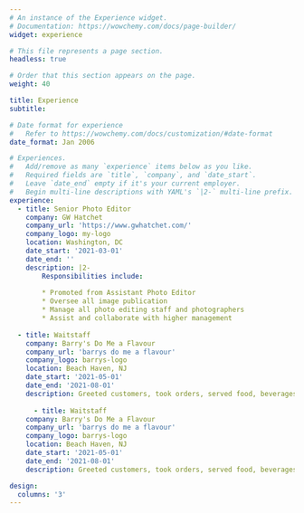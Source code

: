 ```yaml
---
# An instance of the Experience widget.
# Documentation: https://wowchemy.com/docs/page-builder/
widget: experience

# This file represents a page section.
headless: true

# Order that this section appears on the page.
weight: 40

title: Experience
subtitle:

# Date format for experience
#   Refer to https://wowchemy.com/docs/customization/#date-format
date_format: Jan 2006

# Experiences.
#   Add/remove as many `experience` items below as you like.
#   Required fields are `title`, `company`, and `date_start`.
#   Leave `date_end` empty if it's your current employer.
#   Begin multi-line descriptions with YAML's `|2-` multi-line prefix.
experience:
  - title: Senior Photo Editor
    company: GW Hatchet
    company_url: 'https://www.gwhatchet.com/'
    company_logo: my-logo
    location: Washington, DC
    date_start: '2021-03-01'
    date_end: ''
    description: |2-
        Responsibilities include:
        
        * Promoted from Assistant Photo Editor
        * Oversee all image publication 
        * Manage all photo editing staff and photographers 
        * Assist and collaborate with higher management
        
  - title: Waitstaff
    company: Barry's Do Me a Flavour
    company_url: 'barrys do me a flavour'
    company_logo: barrys-logo
    location: Beach Haven, NJ
    date_start: '2021-05-01'
    date_end: '2021-08-01'
    description: Greeted customers, took orders, served food, beverages and ice cream.
    
      - title: Waitstaff
    company: Barry's Do Me a Flavour
    company_url: 'barrys do me a flavour'
    company_logo: barrys-logo
    location: Beach Haven, NJ
    date_start: '2021-05-01'
    date_end: '2021-08-01'
    description: Greeted customers, took orders, served food, beverages and ice cream.

design:
  columns: '3'
---
```

